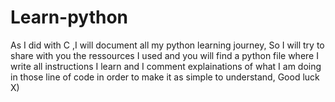# Learn-python
As I did with C ,I will document all my python learning journey, So I will try to share with you the ressources I used and you will find a python file where I write all instructions I learn and I comment explainations of what I am doing in those line of code in order to make it as simple to understand, Good luck X)
